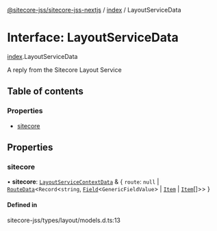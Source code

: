 [@sitecore-jss/sitecore-jss-nextjs](../README.md) / [index](../modules/index.md) / LayoutServiceData

# Interface: LayoutServiceData

[index](../modules/index.md).LayoutServiceData

A reply from the Sitecore Layout Service

## Table of contents

### Properties

- [sitecore](index.LayoutServiceData.md#sitecore)

## Properties

### sitecore

• **sitecore**: [`LayoutServiceContextData`](index.LayoutServiceContextData.md) & { `route`: ``null`` \| [`RouteData`](index.RouteData.md)<`Record`<`string`, [`Field`](index.Field.md)<`GenericFieldValue`\> \| [`Item`](index.Item.md) \| [`Item`](index.Item.md)[]\>\>  }

#### Defined in

sitecore-jss/types/layout/models.d.ts:13
